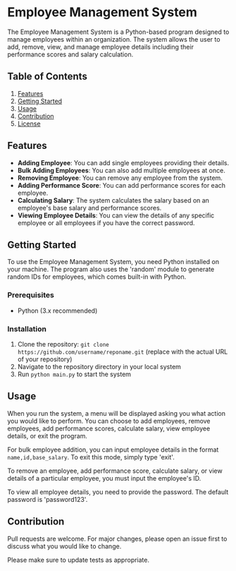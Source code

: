 # Employee Management System

The Employee Management System is a Python-based program designed to manage employees within an organization. The system allows the user to add, remove, view, and manage employee details including their performance scores and salary calculation.

## Table of Contents
1. [Features](#Features)
2. [Getting Started](#Getting-Started)
3. [Usage](#Usage)
4. [Contribution](#Contribution)
5. [License](#License)

## Features
- **Adding Employee**: You can add single employees providing their details.
- **Bulk Adding Employees**: You can also add multiple employees at once.
- **Removing Employee**: You can remove any employee from the system.
- **Adding Performance Score**: You can add performance scores for each employee.
- **Calculating Salary**: The system calculates the salary based on an employee's base salary and performance scores.
- **Viewing Employee Details**: You can view the details of any specific employee or all employees if you have the correct password.

## Getting Started
To use the Employee Management System, you need Python installed on your machine. The program also uses the 'random' module to generate random IDs for employees, which comes built-in with Python.

### Prerequisites
- Python (3.x recommended)

### Installation
1. Clone the repository: `git clone https://github.com/username/reponame.git` (replace with the actual URL of your repository)
2. Navigate to the repository directory in your local system
3. Run `python main.py` to start the system

## Usage
When you run the system, a menu will be displayed asking you what action you would like to perform. You can choose to add employees, remove employees, add performance scores, calculate salary, view employee details, or exit the program.

For bulk employee addition, you can input employee details in the format `name,id,base_salary`. To exit this mode, simply type 'exit'.

To remove an employee, add performance score, calculate salary, or view details of a particular employee, you must input the employee's ID.

To view all employee details, you need to provide the password. The default password is 'password123'. 

## Contribution
Pull requests are welcome. For major changes, please open an issue first to discuss what you would like to change.

Please make sure to update tests as appropriate.
